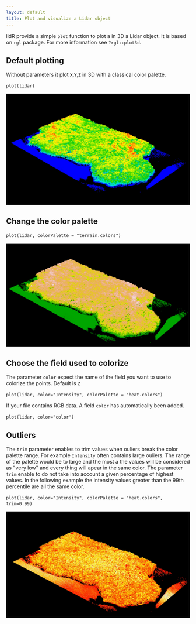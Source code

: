 ```yaml
---
layout: default
title: Plot and visualize a Lidar object
---
```


lidR provide a simple `plot` function to plot a in 3D a Lidar object. It is based on `rgl` package. For more information see `?rgl::plot3d`.

## Default plotting

Without parameters it plot `X`,`Y`,`Z` in 3D with a classical color palette.

	plot(lidar)

![](images/plot3d_1.jpg)

## Change the color palette

	plot(lidar, colorPalette = "terrain.colors")

![](images/plot3d_2.jpg)


## Choose the field used to colorize

The parameter `color` expect the name of the field you want to use to colorize the points. Default is `Z`

	plot(lidar, color="Intensity", colorPalette = "heat.colors")

If your file contains RGB data. A field `color` has automatically been added.

	plot(lidar, color="color")


## Outliers

The `trim` parameter enables to trim values when ouliers break the color palette range. For example `Intensity` often contains large ouliers. The range of the palette would be to large and the most a the values will be considered as "very low" and every thing will apear in the same color. The parameter `trim` enable to do not take into account a given percentage of highest values. In the following example the intensity values greater than the 99th percentile are all the same color.

	plot(lidar, color="Intensity", colorPalette = "heat.colors", trim=0.99)

![](images/plot3d_3.jpg)
